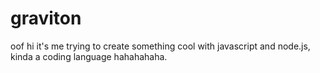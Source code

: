 # graviton
oof hi it's me trying to create something cool with javascript and node.js, kinda a coding language hahahahaha.
